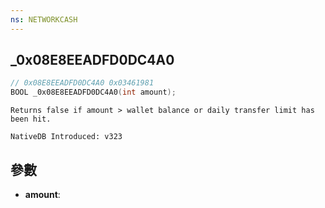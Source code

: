 ```yaml
---
ns: NETWORKCASH
---
```

## _0x08E8EEADFD0DC4A0

```c
// 0x08E8EEADFD0DC4A0 0x03461981
BOOL _0x08E8EEADFD0DC4A0(int amount);
```

```
Returns false if amount > wallet balance or daily transfer limit has been hit.

NativeDB Introduced: v323
```

## 參數
* **amount**:
